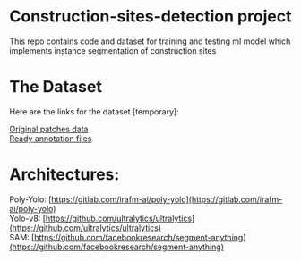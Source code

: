 # Construction-sites-detection project
This repo contains code and dataset for training and testing ml model which implements instance segmentation of construction sites

# The Dataset

Here are the links for the dataset [temporary]:

[Original patches data](https://drive.google.com/drive/folders/1GyunyT7veq1rNzehK98aX7pn7y60S9bF?usp=sharing) <br/> 
[Ready annotation files](https://drive.google.com/drive/folders/1q1D_ZFjqL1vOAJPxbZGtVruQMgcIovJ-?usp=sharing)

# Architectures:
Poly-Yolo: [https://gitlab.com/irafm-ai/poly-yolo](https://gitlab.com/irafm-ai/poly-yolo) <br/> 
Yolo-v8: [https://github.com/ultralytics/ultralytics](https://github.com/ultralytics/ultralytics) <br/> 
SAM: [https://github.com/facebookresearch/segment-anything](https://github.com/facebookresearch/segment-anything)

